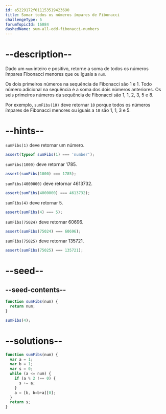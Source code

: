 ```yaml
---
id: a5229172f011153519423690
title: Somar todos os números ímpares de Fibonacci
challengeType: 5
forumTopicId: 16084
dashedName: sum-all-odd-fibonacci-numbers
---
```


# --description--

Dado um `num` inteiro e positivo, retorne a soma de todos os números ímpares Fibonacci menores que ou iguais a `num`.

Os dois primeiros números na sequência de Fibonacci são 1 e 1. Todo número adicional na sequência é a soma dos dois números anteriores. Os seis primeiros números da sequência de Fibonacci são 1, 1, 2, 3, 5 e 8.

Por exemplo, `sumFibs(10)` deve retornar `10` porque todos os números ímpares de Fibonacci menores ou iguais a `10` são 1, 1, 3 e 5.

# --hints--

`sumFibs(1)` deve retornar um número.

```js
assert(typeof sumFibs(1) === 'number');
```

`sumFibs(1000)` deve retornar 1785.

```js
assert(sumFibs(1000) === 1785);
```

`sumFibs(4000000)` deve retornar 4613732.

```js
assert(sumFibs(4000000) === 4613732);
```

`sumFibs(4)` deve retornar 5.

```js
assert(sumFibs(4) === 5);
```

`sumFibs(75024)` deve retornar 60696.

```js
assert(sumFibs(75024) === 60696);
```

`sumFibs(75025)` deve retornar 135721.

```js
assert(sumFibs(75025) === 135721);
```

# --seed--

## --seed-contents--

```js
function sumFibs(num) {
  return num;
}

sumFibs(4);
```

# --solutions--

```js
function sumFibs(num) {
  var a = 1;
  var b = 1;
  var s = 0;
  while (a <= num) {
    if (a % 2 !== 0) {
      s += a;
    }
    a = [b, b=b+a][0];
  }
  return s;
}
```
